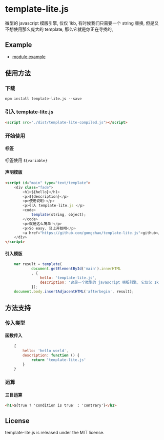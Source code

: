 
# template-lite.js
微型的 javascript 模版引擎, 仅仅 1kb, 有时候我们只需要一个 string 替换, 但是又不想使用那么庞大的 template, 那么它就是你正在寻找的。

## Example
- [module example](https://gongchao.github.io/template-lite.js/example/module.html)

## 使用方法

### 下载
```
npm install template-lite.js --save
```

### 引入 template-lite.js
```html
<script src="./dist/template-lite-compiled.js"></script>
```

### 开始使用

#### 标签
标签使用 ```${variable}```

#### 声明模版
```html
<script id="main" type="text/template">
    <div class="fade">
        <h1>${hello}</h1>
        <p>${description}</p>
        <p>使用说明:</p>
        <p>引入 template-lite.js </p>
        <code>
            template(string, object);
        </code>
        <p>就是这么简单!</p>
        <p>So easy, 马上开始吧</p>
        <a href="https://github.com/gongchao/template-lite.js">github</a>
    </div>
</script>
```

#### 引入模版
```javascript
    var result = template(
            document.getElementById('main').innerHTML
            , {
                hello: 'template-lite.js',
                description: '这是一个微型的 javascript 模版引擎, 它仅仅 1kb, 当然也没任何额外的功能, 仅仅作为模版替换, 支持 function 传入。'
            });
    document.body.insertAdjacentHTML('afterbegin', result);
```

## 方法支持

### 传入类型
#### 函数传入
```javascript
    {
        hello: 'hello world',
        description: function () {
            return 'template-lite.js'
        }
    }
```

### 运算
#### 三目运算
```html
<h1>${true ? 'condition is true' : 'contrary'}</h1>
```

## License
template-lite.js is released under the MIT license.
